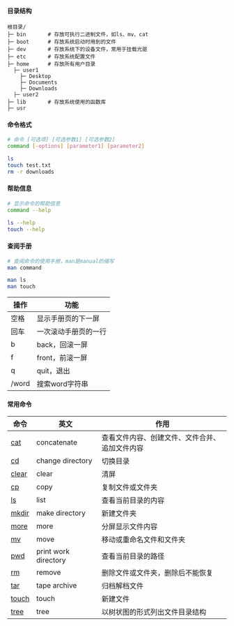#### 目录结构

```
根目录/
├─ bin       # 存放可执行二进制文件，如ls、mv、cat
├─ boot      # 存放系统启动时用到的文件
├─ dev       # 存放系统下的设备文件，常用于挂载光驱
├─ etc       # 存放系统配置文件
├─ home      # 存放所有用户目录
  ├─ user1
    ├─ Desktop
    ├─ Documents
    ├─ Downloads
  ├─ user2
├─ lib       # 存放系统使用的函数库
├─ usr
```

#### 命令格式

```bash
# 命令 [可选项] [可选参数1] [可选参数2]
command [-options] [parameter1] [parameter2]
```

```bash
ls
touch test.txt
rm -r downloads
```

#### 帮助信息

```bash
# 显示命令的帮助信息
command --help
```

```bash
ls --help
touch --help
```

#### 查阅手册

```bash
# 查阅命令的使用手册，man是manual的缩写
man command
```

```bash
man ls
man touch
```

| 操作 | 功能 |
| - | - |
| 空格 | 显示手册页的下一屏 |
| 回车 | 一次滚动手册页的一行 |
| b | back，回滚一屏 |
| f | front，前滚一屏 |
| q | quit，退出 |
| /word | 搜索word字符串 |

#### 常用命令

| 命令 | 英文 | 作用 |
| - | - | - |
| [cat](/linux/cat.md) | concatenate | 查看文件内容、创建文件、文件合并、追加文件内容 |
| [cd](/linux/cd.md) | change directory | 切换目录 |
| [clear](/linux/clear.md) | clear | 清屏 |
| [cp](/linux/cp.md) | copy | 复制文件或文件夹 |
| [ls](/linux/ls.md) | list | 查看当前目录的内容 |
| [mkdir](/linux/mkdir.md) | make directory | 新建文件夹 |
| [more](/linux/more.md) | more | 分屏显示文件内容 |
| [mv](/linux/mv.md) | move | 移动或重命名文件和文件夹 |
| [pwd](/linux/pwd.md) | print work directory | 查看当前目录的路径 |
| [rm](/linux/rm.md) | remove | 删除文件或文件夹，删除后不能恢复 |
| [tar](/linux/tar.md) | tape archive | 归档解档文件 |
| [touch](/linux/touch.md) | touch | 新建文件 |
| [tree](/linux/tree.md) | tree | 以树状图的形式列出文件目录结构 |